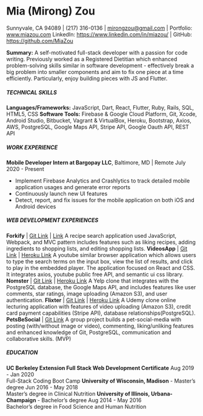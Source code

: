 # Mia (Mirong) Zou

Sunnyvale, CA 94089 | (217) 316-0136 | mirongzou@gmail.com | Portfolio: www.miazou.com
LinkedIn: https://www.linkedin.com/in/miazou/ | GitHub: https://github.com/MiaZou

**Summary:** A self-motivated full-stack developer with a passion for code writing. Previously worked as a Registered Dietitian which enhanced problem-solving skills similar in software development - effectively break a big problem into smaller components and aim to fix one piece at a time efficiently. Particularly, enjoy building pieces with JS and Flutter. 

##### TECHNICAL SKILLS
**Languages/Frameworks:** JavaScript, Dart, React, Flutter, Ruby, Rails, SQL, HTML5, CSS
**Software Tools:** Firebase & Google Cloud Platform, Git, Xcode, Android Studio, Bitbucket, Vagrant & VirtualBox, Heroku, Bootstrap, Axios, AWS, PostgreSQL, Google Maps API, Stripe API, Google Oauth API, REST API

##### WORK EXPERIENCE
**Mobile Developer Intern at Bargopay LLC**, Baltimore, MD | Remote                                 July 2020 - Present
- Implement Firebase Analytics and Crashlytics to track detailed mobile application usages and generate error reports
- Continuously launch new UI features
- Detect, report, and fix issues for the mobile application on both iOS and Android devices

##### WEB DEVELOPMENT EXPERIENCES
**Forkify** | [Git Link](https://github.com/MiaZou/forkify) | [Link](forkify.miazou.com)
A recipe search application used JavaScript, Webpack, and MVC pattern includes features such as liking recipes, adding ingredients to shopping lists, and editing shopping lists. 
**VideosApp** | [Git Link](https://github.com/MiaZou/videosApp) | [Heroku Link](https://videos-react-app.herokuapp.com/)
A youtube similar browser application which allows users to type the search terms on the input box, view the list of results, and click to play in the embedded player. The application focused on React and CSS. It integrates axios, youtube public free API, and semantic ui css library.
**Nomster** | [Git Link](https://github.com/MiaZou/Nomster) | [Heroku Link](https://nomster-mia-zou.herokuapp.com/)
A Yelp clone that integrates with the PostgreSQL database, the Google Maps API, and includes features like user comments, star ratings, image uploading (Amazon S3), and user authentication.
**Flixter** | [Git Link](https://github.com/MiaZou/Flixter) | [Heroku Link](https://flixter-mia-zou.herokuapp.com/)
A Udemy clone online lecturing application with features of video uploading (Amazon S3), credit card payment capabilities (Stripe API), database relationships(PostgreSQL).
**PetsBeSocial** | [Git Link](https://github.com/FinalProjectUCBerkleyAug/final_project)
A group project builds a pet-social-media with posting (with/without image or video), commenting, liking/unliking features and enhanced knowledge of Git, PostgreSQL, communication and collaborative skills. (MVP)

##### EDUCATION 
**UC Berkeley Extension Full Stack Web Development Certificate**                                  Aug 2019 - Jan 2020                                                                                                                    
Full-Stack Coding Boot Camp
**University of Wisconsin, Madison** - Master’s degree                                                      Jun 2016 - May 2018                                                
Master’s degree in Clinical Nutrition
**University of Illinois, Urbana-Champaign** - Bachelor’s degree                                     Aug 2014 - May 2016                                              
Bachelor’s degree in Food Science and Human Nutrition
